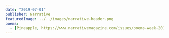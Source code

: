 ```yaml
---
date: "2019-07-01"
publisher: Narrative
featuredImage: ../../images/narrative-header.png
poems: 
  - [Pineapple, https://www.narrativemagazine.com/issues/poems-week-2018-2019/poem-week/pineapple-stella-wong]
---
```

